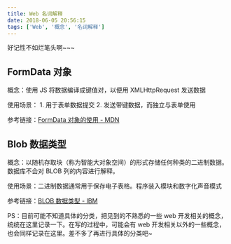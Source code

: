 ```yaml
---
title: Web 名词解释
date: 2018-06-05 20:56:15
tags: ['Web', '概念', '名词解释']
---
```


好记性不如烂笔头啊~~~

## FormData 对象

概念：使用 JS 将数据编译成键值对，以便用 XMLHttpRequest 发送数据

使用场景：
    1. 用于表单数据提交
    2. 发送带键数据，而独立与表单使用

参考链接：[FormData 对象的使用 - MDN](https://developer.mozilla.org/zh-CN/docs/Web/API/FormData/Using_FormData_Objects)


## Blob 数据类型

概念：以随机存取块（称为智能大对象空间）的形式存储任何种类的二进制数据。数据库不会对 BLOB 列的内容进行解释。

使用场景：二进制数据通常用于保存电子表格。程序装入模块和数字化声音模式

参考链接：[BLOB 数据类型 - IBM](https://www.ibm.com/support/knowledgecenter/zh/SSGU8G_12.1.0/com.ibm.sqlr.doc/ids_sqr_098.htm)

PS：目前可能不知道具体的分类，把见到的不熟悉的一些 web 开发相关的概念，统统在这里记录一下。在写的过程中，可能会有 web 开发相关以外的一些概念，也会同样记录在这里。差不多了再进行具体的分类吧~
